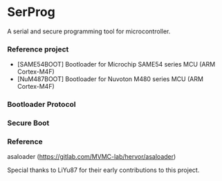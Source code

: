 # SerProg
A serial and secure programming tool for microcontroller.

### Reference project
- [SAME54BOOT]
  Bootloader for Microchip SAME54 series MCU (ARM Cortex-M4F)
- [NuM487BOOT]
  Bootloader for Nuvoton M480 series MCU (ARM Cortex-M4F)

### Bootloader Protocol

### Secure Boot

### Reference
asaloader (https://gitlab.com/MVMC-lab/hervor/asaloader)

Special thanks to LiYu87 for their early contributions to this project.
